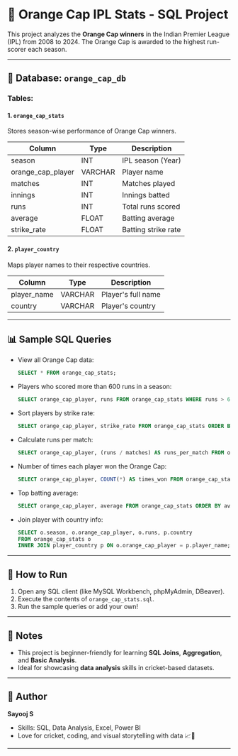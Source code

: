 # 🧡 Orange Cap IPL Stats - SQL Project

This project analyzes the **Orange Cap winners** in the Indian Premier League (IPL) from 2008 to 2024. The Orange Cap is awarded to the highest run-scorer each season.

---

## 📂 Database: `orange_cap_db`

### Tables:

#### 1. `orange_cap_stats`
Stores season-wise performance of Orange Cap winners.

| Column           | Type      | Description                       |
|------------------|-----------|-----------------------------------|
| season           | INT       | IPL season (Year)                 |
| orange_cap_player| VARCHAR   | Player name                       |
| matches          | INT       | Matches played                    |
| innings          | INT       | Innings batted                    |
| runs             | INT       | Total runs scored                 |
| average          | FLOAT     | Batting average                   |
| strike_rate      | FLOAT     | Batting strike rate               |

#### 2. `player_country`
Maps player names to their respective countries.

| Column       | Type      | Description       |
|--------------|-----------|-------------------|
| player_name  | VARCHAR   | Player's full name|
| country      | VARCHAR   | Player's country  |

---

## 📊 Sample SQL Queries

- View all Orange Cap data:
  ```sql
  SELECT * FROM orange_cap_stats;
  ```

- Players who scored more than 600 runs in a season:
  ```sql
  SELECT orange_cap_player, runs FROM orange_cap_stats WHERE runs > 600;
  ```

- Sort players by strike rate:
  ```sql
  SELECT orange_cap_player, strike_rate FROM orange_cap_stats ORDER BY strike_rate DESC;
  ```

- Calculate runs per match:
  ```sql
  SELECT orange_cap_player, (runs / matches) AS runs_per_match FROM orange_cap_stats;
  ```

- Number of times each player won the Orange Cap:
  ```sql
  SELECT orange_cap_player, COUNT(*) AS times_won FROM orange_cap_stats GROUP BY orange_cap_player;
  ```

- Top batting average:
  ```sql
  SELECT orange_cap_player, average FROM orange_cap_stats ORDER BY average DESC LIMIT 1;
  ```

- Join player with country info:
  ```sql
  SELECT o.season, o.orange_cap_player, o.runs, p.country
  FROM orange_cap_stats o
  INNER JOIN player_country p ON o.orange_cap_player = p.player_name;
  ```

---

## 🚀 How to Run

1. Open any SQL client (like MySQL Workbench, phpMyAdmin, DBeaver).
2. Execute the contents of `orange_cap_stats.sql`.
3. Run the sample queries or add your own!

---

## 📌 Notes

- This project is beginner-friendly for learning **SQL Joins**, **Aggregation**, and **Basic Analysis**.
- Ideal for showcasing **data analysis** skills in cricket-based datasets.

---

## 👤 Author

**Sayooj S**

- Skills: SQL, Data Analysis, Excel, Power BI
- Love for cricket, coding, and visual storytelling with data 📈🏏

---
